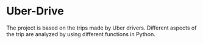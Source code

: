 # Uber-Drive
The project is based on the trips made by Uber drivers. Different aspects of the trip are analyzed by using different functions in Python.
